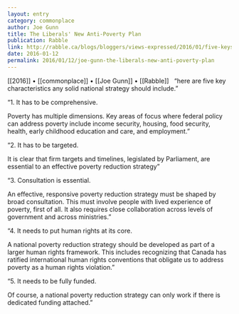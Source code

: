 ```yaml
---
layout: entry
category: commonplace
author: Joe Gunn
title: The Liberals' New Anti-Poverty Plan
publication: Rabble
link: http://rabble.ca/blogs/bloggers/views-expressed/2016/01/five-keys-to-liberals-new-anti-poverty-plan
date: 2016-01-12
permalink: 2016/01/12/joe-gunn-the-liberals-new-anti-poverty-plan
---
```


[[2016]] • [[commonplace]] • [[Joe Gunn]] • [[Rabble]]
 
“here are five key characteristics any solid national strategy should include.”

“1. It has to be comprehensive.

Poverty has multiple dimensions. Key areas of focus where federal policy can address poverty include income security, housing, food security, health, early childhood education and care, and employment.”

“2. It has to be targeted.

It is clear that firm targets and timelines, legislated by Parliament, are essential to an effective poverty reduction strategy”

“3. Consultation is essential.

An effective, responsive poverty reduction strategy must be shaped by broad consultation. This must involve people with lived experience of poverty, first of all. It also requires close collaboration across levels of government and across ministries.”

“4. It needs to put human rights at its core.

A national poverty reduction strategy should be developed as part of a larger human rights framework. This includes recognizing that Canada has ratified international human rights conventions that obligate us to address poverty as a human rights violation.”

“5. It needs to be fully funded.

Of course, a national poverty reduction strategy can only work if there is dedicated funding attached.”

